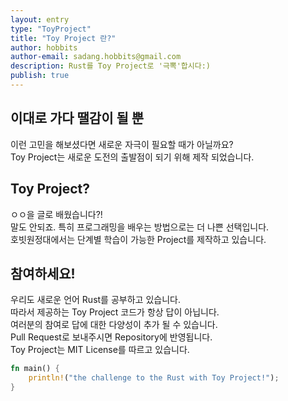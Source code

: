 ```yaml
---
layout: entry
type: "ToyProject"
title: "Toy Project 란?"
author: hobbits
author-email: sadang.hobbits@gmail.com
description: Rust를 Toy Project로 '극뽁'합시다:)
publish: true
---
```


## 이대로 가다 땔감이 될 뿐
이런 고민을 해보셨다면 새로운 자극이 필요할 때가 아닐까요?  
Toy Project는 새로운 도전의 출발점이 되기 위해 제작 되었습니다.


## Toy Project?
ㅇㅇ을 글로 배웠습니다?!  
말도 안되죠. 특히 프로그래밍을 배우는 방법으로는 더 나쁜 선택입니다.   
호빗원정대에서는 단계별 학습이 가능한 Project를 제작하고 있습니다.   


## 참여하세요!
우리도 새로운 언어 Rust를 공부하고 있습니다.   
따라서 제공하는 Toy Project 코드가 항상 답이 아닙니다.   
여러분의 참여로 답에 대한 다양성이 추가 될 수 있습니다.     
Pull Request로 보내주시면 Repository에 반영됩니다.   
Toy Project는 MIT License를 따르고 있습니다.  


```rust
fn main() {
	println!("the challenge to the Rust with Toy Project!");
}
```

